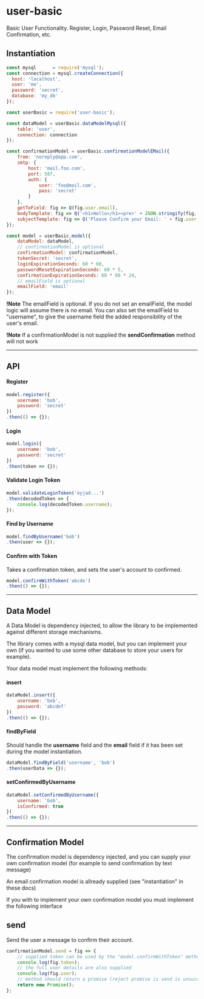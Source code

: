 # user-basic

Basic User Functionality. Register, Login, Password Reset, Email Confirmation, etc.

## Instantiation

```javascript
const mysql      = require('mysql');
const connection = mysql.createConnection({
  host: 'localhost',
  user: 'me',
  password: 'secret',
  database: 'my_db'
});

const userBasic = require('user-basic');

const dataModel = userBasic.dataModelMysql({
    table: 'user',
    connection: connection
});

const confirmationModel = userBasic.confirmationModelEMail({
    from: 'noreply@app.com',
    smtp: {
        host: 'mail.foo.com',
        port: 587,
        auth: {
            user: 'foo@mail.com',
            pass: 'secret'
        }
    },
    getToField: fig => Q(fig.user.email),
    bodyTemplate: fig => Q('<h1>Hello</h1><pre>' + JSON.stringify(fig, null , 2) + '</pre>'),
    subjectTemplate: fig => Q('Please Confirm your Email: ' + fig.user.firstName)
});

const model = userBasic.model({
    dataModel: dataModel,
    // confirmationModel is optional
    confirmationModel: confirmationModel,
    tokenSecret: 'secret',
    loginExpirationSeconds: 60 * 60,
    passwordResetExpirationSeconds: 60 * 5,
    confirmationExpirationSeconds: 60 * 60 * 24,
    // emailField is optional
    emailField: 'email'
});
```

**!Note** The emailField is optional. If you do not set an emailField, the model
logic will assume there is no email. You can also set the emailField to "username",
to give the username field the added responsibility of the user's email.

**!Note** If a confirmationModel is not supplied the **sendConfirmation** method will not work

--------------------------------

## API

#### Register

```javascript
model.register({
    username: 'bob',
    password: 'secret'
})
.then(() => {});
```

#### Login

```javascript
model.login({
    username: 'bob',
    password: 'secret'
})
.then(token => {});
```

#### Validate Login Token

```javascript
model.validateLoginToken('eyjad...')
.then(decodedToken => {
    console.log(decodedToken.username);
});
```

#### Find by Username

```javascript
model.findByUsername('bob')
.then(user => {});
```

#### Confirm with Token

Takes a confirmation token, and sets the user's account to confirmed.

```javascript
model.confirmWithToken('abcde')
.then(() => {});
```

------------------------------

## Data Model

A Data Model is dependency injected, to allow the library to be implemented against different storage mechanisms.

The library comes with a mysql data model, but you can implement your own (if you wanted to use some other database to store your users for example).

Your data model must implement the following methods:

#### insert

```javascript
dataModel.insert({
    username: 'bob',
    password: 'abcdef'
})
.then(() => {});
```

#### findByField

Should handle the **username** field and the **email** field if it has been set
during the model instantiation.

```javascript
dataModel.findByField('username', 'bob')
.then(userData => {});
```

#### setConfirmedByUsername

```javascript
dataModel.setConfirmedByUsername({
    username: 'bob',
    isConfirmed: true
})
.then(() => {});
```

------------------------

## Confirmation Model

The confirmation model is dependency injected, and you can supply your own confirmation model (for example to send confirmation by text message)

An email confirmation model is allready supplied (see "instantiation" in these docs)

If you with to implement your own confirmation model you must implement the following interface

## send

Send the user a message to confirm their account.

```javascript
confirmationModel.send = fig => {
    // supplied token can be used by the "model.confirmWithToken" method
    console.log(fig.token);
    // the full user details are also supplied
    console.log(fig.user);
    // method should return a promise (reject promise is send is unsuccessful)
    return new Promise();
};
```
